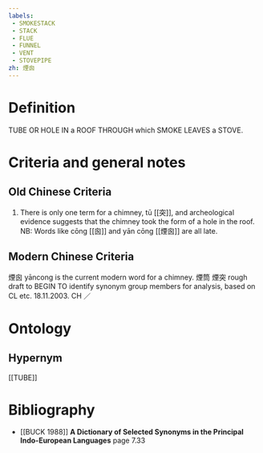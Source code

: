 ```yaml
---
labels: 
 - SMOKESTACK
 - STACK
 - FLUE
 - FUNNEL
 - VENT
 - STOVEPIPE
zh: 煙囪
---
```


# Definition
TUBE OR HOLE IN a ROOF THROUGH which SMOKE LEAVES a STOVE.
# Criteria and general notes
## Old Chinese Criteria
1. There is only one term for a chimney, tū [[突]], and archeological evidence suggests that the chimney took the form of a hole in the roof.
NB: Words like cōng [[囪]] and yān cōng [[煙囪]] are all late.
## Modern Chinese Criteria
煙囪 yāncong is the current modern word for a chimney.
煙筒
煙突
rough draft to BEGIN TO identify synonym group members for analysis, based on CL etc. 18.11.2003. CH ／
# Ontology

## Hypernym
[[TUBE]]
# Bibliography
- [[BUCK 1988]]
**A Dictionary of Selected Synonyms in the Principal Indo-European Languages** page 7.33
